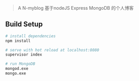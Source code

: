 > A N-myblog 
基于nodeJS Express MongoDB 的个人博客

## Build Setup

``` bash
# install dependencies
npm install

# serve with hot reload at localhost:8080
supervisor index

# run MongoDB 
mongod.exe
mongo.exe
```
